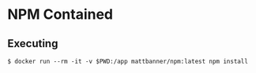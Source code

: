 # NPM Contained

## Executing
```shell script
$ docker run --rm -it -v $PWD:/app mattbanner/npm:latest npm install
```
